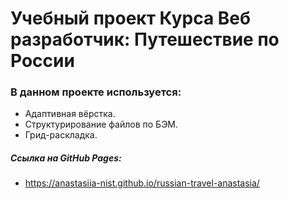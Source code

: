 # Учебный проект Курса Веб разработчик: Путешествие по России

### В данном проекте используется:
* Адаптивная вёрстка.
* Структурирование файлов по БЭМ.
* Грид-раскладка.

##### Ссылка на GitHub Pages:
* https://anastasiia-nist.github.io/russian-travel-anastasia/
